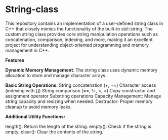 # String-class
This repository contains an implementation of a user-defined string class in C++ that closely mimics the functionality of the built-in std::string. The custom string class provides core string manipulation operations such as concatenation, comparison, indexing, and more, making it an excellent project for understanding object-oriented programming and memory management in C++.

**Features**

**Dynamic Memory Management**: The string class uses dynamic memory allocation to store and manage character arrays.

**Basic String Operations:**
  String concatenation (+, +=)
  Character access (indexing with [])
  String comparison (==, !=, <, >)
  Copy constructor and assignment operator
  Substring operations
  Capacity Management: Manage string capacity and resizing when needed.
  Destructor: Proper memory cleanup to avoid memory leaks.

**Additional Utility Functions:**

  length(): Return the length of the string.
  empty(): Check if the string is empty.
  clear(): Clear the contents of the string.
